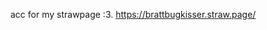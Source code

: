 acc for my strawpage :3. https://brattbugkisser.straw.page/

<!---
brattlovesmaxime/brattlovesmaxime is a ✨ special ✨ repository because its `README.md` (this file) appears on your GitHub profile.
You can click the Preview link to take a look at your changes.
--->
